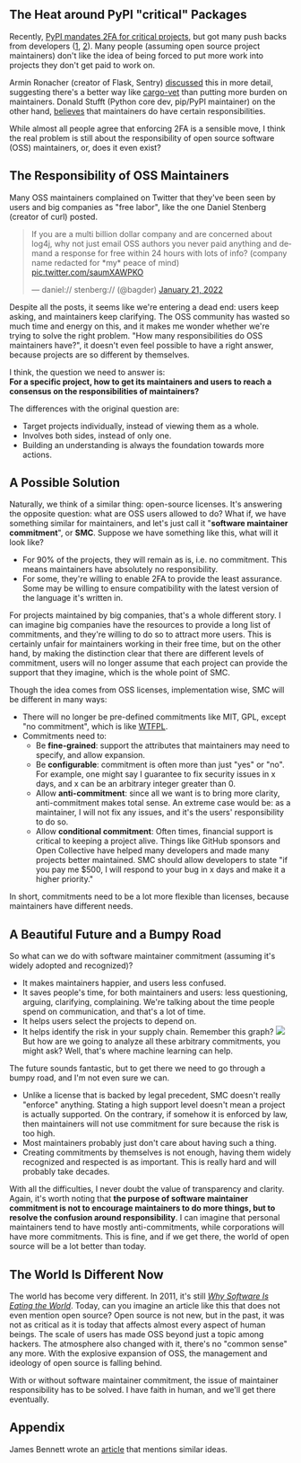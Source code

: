 ## The Heat around PyPI "critical" Packages

Recently, [PyPI mandates 2FA for critical projects](https://www.bleepingcomputer.com/news/security/pypi-mandates-2fa-for-critical-projects-developer-pushes-back/), but got many push backs from developers ([1](https://twitter.com/untitaker/status/1545476052536942592), [2](https://twitter.com/balloob/status/1545509863651811333)). Many people (assuming open source project maintainers) don't like the idea of being forced to put more work into projects they don't get paid to work on.

Armin Ronacher (creator of Flask, Sentry) [discussed](https://lucumr.pocoo.org/2022/7/9/congratulations/) this in more detail, suggesting there's a better way like [cargo-vet](https://github.com/mozilla/cargo-vet) than putting more burden on maintainers. Donald Stufft (Python core dev, pip/PyPI maintainer) on the other hand, [believes](https://twitter.com/dstufft/status/1545892389537079297?s=20&t=UQYNbR_-fq1bs6VwfzwcNg) that maintainers do have certain responsibilities.

While almost all people agree that enforcing 2FA is a sensible move, I think the real problem is still about the responsibility of open source software (OSS) maintainers, or, does it even exist?

## The Responsibility of OSS Maintainers

Many OSS maintainers complained on Twitter that they've been seen by users and big companies as "free labor", like the one Daniel Stenberg (creator of curl) posted.

<blockquote class="twitter-tweet"><p lang="en" dir="ltr">If you are a multi billion dollar company and are concerned about log4j, why not just email OSS authors you never paid anything and demand a response for free within 24 hours with lots of info? (company name redacted for *my* peace of mind) <a href="https://t.co/saumXAWPKO">pic.twitter.com/saumXAWPKO</a></p>&mdash; daniel:// stenberg:// (@bagder) <a href="https://twitter.com/bagder/status/1484672924036616195?ref_src=twsrc%5Etfw">January 21, 2022</a></blockquote> <script async src="https://platform.twitter.com/widgets.js" charset="utf-8"></script>

Despite all the posts, it seems like we're entering a dead end: users keep asking, and maintainers keep clarifying. The OSS community has wasted so much time and energy on this, and it makes me wonder whether we're trying to solve the right problem. "How many responsibilities do OSS maintainers have?", it doesn't even feel possible to have a right answer, because projects are so different by themselves.

I think, the question we need to answer is:  
**For a specific project, how to get its maintainers and users to reach a consensus on the responsibilities of maintainers?**

The differences with the original question are:

- Target projects individually, instead of viewing them as a whole.
- Involves both sides, instead of only one.
- Building an understanding is always the foundation towards more actions.

## A Possible Solution

Naturally, we think of a similar thing: open-source licenses. It's answering the opposite question: what are OSS users allowed to do? What if, we have something similar for maintainers, and let's just call it "**software maintainer commitment**", or **SMC**.
Suppose we have something like this, what will it look like? 

- For 90% of the projects, they will remain as is, i.e. no commitment. This means maintainers have absolutely no responsibility.
- For some, they're willing to enable 2FA to provide the least assurance. Some may be willing to ensure compatibility with the latest version of the language it's written in.

For projects maintained by big companies, that's a whole different story. I can imagine big companies have the resources to provide a long list of commitments, and they're willing to do so to attract more users. This is certainly unfair for maintainers working in their free time, but on the other hand, by making the distinction clear that there are different levels of commitment, users will no longer assume that each project can provide the support that they imagine, which is the whole point of SMC.

Though the idea comes from OSS licenses, implementation wise, SMC will be different in many ways:

- There will no longer be pre-defined commitments like MIT, GPL, except "no commitment", which is like [WTFPL](http://www.wtfpl.net/).
- Commitments need to:
  - Be **fine-grained**: support the attributes that maintainers may need to specify, and allow expansion.
  - Be **configurable**: commitment is often more than just "yes" or "no". For example, one might say I guarantee to fix security issues in x days, and x can be an arbitrary integer greater than 0.
  - Allow **anti-commitment**: since all we want is to bring more clarity, anti-commitment makes total sense. An extreme case would be: as a maintainer, I will not fix any issues, and it's the users' responsibility to do so.
  - Allow **conditional commitment**: Often times, financial support is critical to keeping a project alive. Things like GitHub sponsors and Open Collective have helped many developers and made many projects better maintained. SMC should allow developers to state "if you pay me $500, I will respond to your bug in x days and make it a higher priority."

In short, commitments need to be a lot more flexible than licenses, because maintainers have different needs.

## A Beautiful Future and a Bumpy Road

So what can we do with software maintainer commitment (assuming it's widely adopted and recognized)?

- It makes maintainers happier, and users less confused.
- It saves people's time, for both maintainers and users: less questioning, arguing, clarifying, complaining. We're talking about the time people spend on communication, and that's a lot of time.
- It helps users select the projects to depend on.
- It helps identify the risk in your supply chain. Remember this graph?
  ![](https://imgs.xkcd.com/comics/dependency.png)  
  But how are we going to analyze all these arbitrary commitments, you might ask? Well, that's where machine learning can help.

The future sounds fantastic, but to get there we need to go through a bumpy road, and I'm not even sure we can.

- Unlike a license that is backed by legal precedent, SMC doesn't really "enforce" anything. Stating a high support level doesn't mean a project is actually supported. On the contrary, if somehow it is enforced by law, then maintainers will not use commitment for sure because the risk is too high.
- Most maintainers probably just don't care about having such a thing.
- Creating commitments by themselves is not enough, having them widely recognized and respected is as important. This is really hard and will probably take decades.

With all the difficulties, I never doubt the value of transparency and clarity. Again, it's worth noting that **the purpose of software maintainer commitment is not to encourage maintainers to do more things, but to resolve the confusion around responsibility**. I can imagine that personal maintainers tend to have mostly anti-commitments, while corporations will have more commitments. This is fine, and if we get there, the world of open source will be a lot better than today.

## The World Is Different Now

The world has become very different. In 2011, it's still *[Why Software Is Eating the World](https://a16z.com/2011/08/20/why-software-is-eating-the-world/)*. Today, can you imagine an article like this that does not even mention open source? Open source is not new, but in the past, it was not as critical as it is today that affects almost every aspect of human beings. The scale of users has made OSS beyond just a topic among hackers. The atmosphere also changed with it, there's no "common sense" any more. With the explosive expansion of OSS, the management and ideology of open source is falling behind.

With or without software maintainer commitment, the issue of maintainer responsibility has to be solved. I have faith in human, and we'll get there eventually.

## Appendix

James Bennett wrote an [article](https://www.b-list.org/weblog/2022/jul/11/pypi/#:~:text=Don%E2%80%99t%20be%20a%C2%A0you%2Dknow%2Dwhat) that mentions similar ideas.
